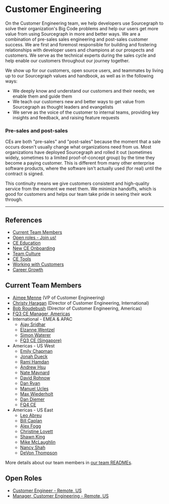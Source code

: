# Customer Engineering

On the Customer Engineering team, we help developers use Sourcegraph to solve their organization's Big Code problems and help our users get more value from using Sourcegraph in more and better ways. We are a combination of pre-sales sales engineering and post-sales customer success. We are first and foremost responsible for building and fostering relationships with developer users and champions at our prospects and customers. We serve as the technical experts during the sales cycle and help enable our customers throughout our journey together.

We show up for our customers, open source users, and teammates by living up to our Sourcegraph values and handbook, as well as in the following ways:

- We deeply know and understand our customers and their needs; we enable them and guide them
- We teach our customers new and better ways to get value from Sourcegraph as thought leaders and evangelists
- We serve as the voice of the customer to internal teams, providing key insights and feedback, and raising feature requests

### Pre-sales and post-sales

CEs are both "pre-sales" and "post-sales" because the moment that a sale occurs doesn't usually change what organizations need from us. Most organizations have deployed Sourcegraph and rolled it out (sometimes widely, sometimes to a limited proof-of-concept group) by the time they become a paying customer. This is different from many other enterprise software products, where the software isn't actually used (for real) until the contract is signed.

This continuity means we give customers consistent and high-quality service from the moment we meet them. We minimize handoffs, which is good for customers and helps our team take pride in seeing their work through.

---

## References

- [Current Team Members](#current-team-members)
- [Open roles - Join us!](#open-roles)
- [CE Education](education.md)
- [New CE Onboarding](onboarding.md)
- [Team Culture](team-culture.md)
- [CE Tools](ce-tools.md)
- [Working with Customers](working-with-customers.md)
- [Career Growth](career-growth.md)

## Current Team Members

<!-- Alphabetically, by surname. -->

- [Aimee Menne](../company/team/index.md#aimee-menne) (VP of Customer Engineering)
- [Christy Haragan](../company/team/index.md#christy-haragan) (Director of Customer Engineering, International)
- [Bob Roudebush](../company/team/index.md#bob-roudebush) (Director of Customer Engineering, Americas)
- [FQ3 CE Manager, Americas](https://boards.greenhouse.io/sourcegraph91/jobs/4027471004)
- International - EMEA & APAC
  - [Ajay Sridhar](../company/team/index.md#ajay-sridhar)
  - [Elzanne Wentzel](../company/team/index.md#elzanne-wentzel)
  - [Simon Waterer](../company/team/index.md#simon-waterer)
  - [FQ3 CE (Singapore)](https://boards.greenhouse.io/sourcegraph91/jobs/4019078004)
- Americas - US West
  - [Emily Chapman](../company/team/index.md#emily-chapman)
  - [Jonah Dueck](../company/team/index.md#jonah-dueck)
  - [Rami Hamdan](../company/team/index.md#rami-hamdan)
  - [Andrew Hsu](../company/team/index.md#andrew-hsu)
  - [Nate Maynard](../company/team/index.md#nate-maynard)
  - [David Rohnow](../company/team/index.md#david-rohnow)
  - [Dan Ryan](../company/team/index.md#dan-ryan)
  - [Manuel Ucles](../company/team/index.md#manuel-ucles)
  - [Max Wiederholt](../company/team/index.md#max-wiederholt)
  - [Dan Diemer](../company/team/index.md#dan-diemer)
  - [FQ4 CE](https://boards.greenhouse.io/sourcegraph91/jobs/4003921004)
- Americas - US East
  - [Leo Abreu](../company/team/index.md#leo-abreu)
  - [Bill Caplan](../company/team/index.md#bill-caplan)
  - [Alex Fogg](../company/team/index.md#alex-fogg)
  - [Christine Lovett](../company/team/index.md#christine-lovett)
  - [Shawn King](../company/team/index.md#shawn-king)
  - [Mike McLaughlin](../company/team/index.md#mike-mclaughlin)
  - [Nancy Shah](../company/team/index.md#nancy-shah)
  - [DeVon Thompson](../company/team/index.md#DeVon-Thompson)

More details about our team members in [our team READMEs](ce-bios.md).

## Open Roles

- [Customer Engineer - Remote, US](https://boards.greenhouse.io/sourcegraph91/jobs/4003921004)
- [Manager, Customer Engineering - Remote, US](https://boards.greenhouse.io/sourcegraph91/jobs/4027471004)
